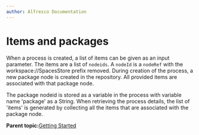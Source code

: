 ```yaml
---
author: Alfresco Documentation
---
```


# Items and packages

When a process is created, a list of items can be given as an input parameter. The items are a list of `nodeids`. A `nodeId` is a `nodeRef` with the workspace://SpacesStore prefix removed. During creation of the process, a new package node is created in the repository. All provided items are associated with that package node.

The package nodeid is stored as a variable in the process with variable name 'package' as a String. When retrieving the process details, the list of 'items' is generated by collecting all the items that are associated with the package node.

**Parent topic:**[Getting Started](../../../pra/1/concepts/pra-getting-started.md)

